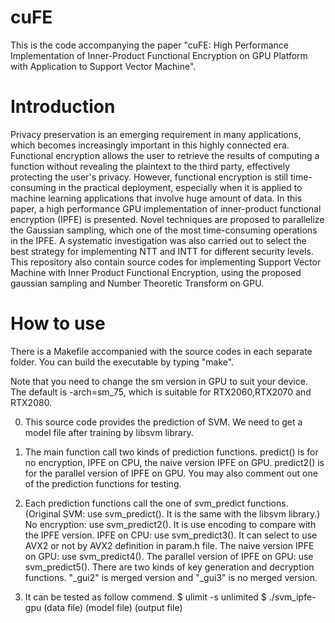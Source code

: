 # cuFE
This is the code accompanying the paper "cuFE: High Performance Implementation of Inner-Product Functional Encryption on GPU Platform with Application to Support Vector Machine". 

# Introduction
Privacy preservation is an emerging requirement in many applications, which becomes increasingly important in this highly connected era. Functional encryption allows the user to retrieve the results of computing a function without revealing the plaintext to the third party, effectively protecting the user's privacy. However, functional encryption is still time-consuming in the practical deployment, especially when it is applied to machine learning applications that involve huge amount of data. In this paper, a high performance GPU implementation of inner-product functional encryption (IPFE) is presented. Novel techniques are proposed to parallelize the Gaussian sampling, which one of the most time-consuming operations in the IPFE. A systematic investigation was also carried out to select the best strategy for implementing NTT and INTT for different security levels. This repository also contain source codes for implementing Support Vector Machine with Inner Product Functional Encryption, using the proposed gaussian sampling and Number Theoretic Transform on GPU.

# How to use
There is a Makefile accompanied with the source codes in each separate folder. You can build the executable by typing "make".

Note that you need to change the sm version in GPU to suit your device. The default is -arch=sm_75, which is suitable for RTX2060,RTX2070 and RTX2080.

0) This source code provides the prediction of SVM.
We need to get a model file after training by libsvm library.

1) The main function call two kinds of prediction functions.
predict() is for no encryption, IPFE on CPU, the naive version IPFE on GPU.
predict2() is for the parallel version of IPFE on GPU.
You may also comment out one of the prediction functions for testing.

2) Each prediction functions call the one of svm_predict functions.
(Original SVM: use svm_predict(). It is the same with the libsvm library.)
No encryption: use svm_predict2(). It is use encoding to compare with the IPFE version.
IPFE on CPU: use svm_predict3(). It can select to use AVX2 or not by AVX2 definition in param.h file.
The naive version IPFE on GPU: use svm_predict4(). 
The parallel version of IPFE on GPU: use svm_predict5(). There are two kinds of key generation and decryption functions. "_gui2" is merged version and "_gui3" is no merged version.

3) It can be tested as follow commend.
$ ulimit -s unlimited
$ ./svm_ipfe-gpu (data file) (model file) (output file)
